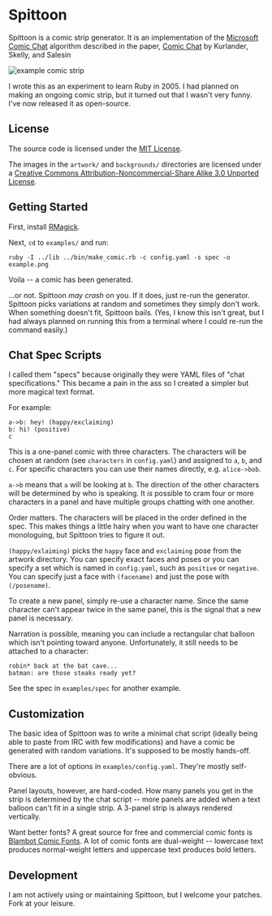 Spittoon
========

Spittoon is a comic strip generator. It is an implementation of the [Microsoft Comic Chat](http://en.wikipedia.org/wiki/Microsoft_Comic_Chat) algorithm described in the paper, [Comic Chat](http://kurlander.net/DJ/Pubs/SIGGRAPH96.pdf) by Kurlander, Skelly, and Salesin

<img src="http://i.imgur.com/ZxeUH.png" alt="example comic strip" />

I wrote this as an experiment to learn Ruby in 2005. I had planned on making an ongoing comic strip, but it turned out that I wasn't very funny. I've now released it as open-source.

License
-------

The source code is licensed under the [MIT License](http://www.opensource.org/licenses/mit-license.php).

The images in the `artwork/` and `backgrounds/` directories are licensed under a [Creative Commons Attribution-Noncommercial-Share Alike 3.0 Unported License](http://creativecommons.org/licenses/by-nc-sa/3.0/).

Getting Started
---------------

First, install [RMagick](http://rmagick.rubyforge.org/).

Next, `cd` to `examples/` and run:

    ruby -I ../lib ../bin/make_comic.rb -c config.yaml -s spec -o example.png

Voila -- a comic has been generated.

...or not. Spittoon *may crash* on you. If it does, just re-run the generator. Spittoon picks variations at random and sometimes they simply don't work. When something doesn't fit, Spittoon bails. (Yes, I know this isn't great, but I had always planned on running this from a terminal where I could re-run the command easily.)

Chat Spec Scripts
-----------------

I called them "specs" because originally they were YAML files of "chat specifications." This became a pain in the ass so I created a simpler but more magical text format.

For example:

    a->b: hey! (happy/exclaiming)
    b: hi! (positive)
    c

This is a one-panel comic with three characters. The characters will be chosen at random (see `characters` in `config.yaml`) and assigned to `a`, `b`, and `c`. For specific characters you can use their names directly, e.g. `alice->bob`.

`a->b` means that `a` will be looking at `b`. The direction of the other characters will be determined by who is speaking. It *is* possible to cram four or more characters in a panel and have multiple groups chatting with one another.

Order matters. The characters will be placed in the order defined in the spec. This makes things a little hairy when you want to have one character monologuing, but Spittoon tries to figure it out.

`(happy/exlaiming)` picks the `happy` face and `exclaiming` pose from the artwork directory. You can specify exact faces and poses or you can specify a set which is named in `config.yaml`, such as `positive` or `negative`. You can specify just a face with `(facename)` and just the pose with `(/posename)`.

To create a new panel, simply re-use a character name. Since the same character can't appear twice in the same panel, this is the signal that a new panel is necessary.

Narration is possible, meaning you can include a rectangular chat balloon which isn't pointing toward anyone. Unfortunately, it still needs to be attached to a character:

    robin* back at the bat cave...
    batman: are those steaks ready yet?

See the spec in `examples/spec` for another example.

Customization
-------------

The basic idea of Spittoon was to write a minimal chat script (ideally being able to paste from IRC with few modifications) and have a comic be generated with random variations. It's supposed to be mostly hands-off.

There are a lot of options in `examples/config.yaml`. They're mostly self-obvious.

Panel layouts, however, are hard-coded. How many panels you get in the strip is determined by the chat script -- more panels are added when a text balloon can't fit in a single strip. A 3-panel strip is always rendered vertically.

Want better fonts? A great source for free and commercial comic fonts is [Blambot Comic Fonts](http://www.blambot.com/fonts_dialogue.shtml). A lot of comic fonts are dual-weight -- lowercase text produces normal-weight letters and uppercase text produces bold letters.

Development
-----------

I am not actively using or maintaining Spittoon, but I welcome your patches. Fork at your leisure.
